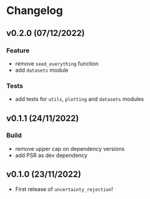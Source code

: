 # Changelog

<!--next-version-placeholder-->

## v0.2.0 (07/12/2022)

### Feature

- remove `seed_everything` function
- add `datasets` module

### Tests

- add tests for `utils`, `plotting` and `datasets` modules

## v0.1.1 (24/11/2022)

### Build

- remove upper cap on dependency versions
- add PSR as dev dependency

## v0.1.0 (23/11/2022)

- First release of `uncertainty_rejection`!